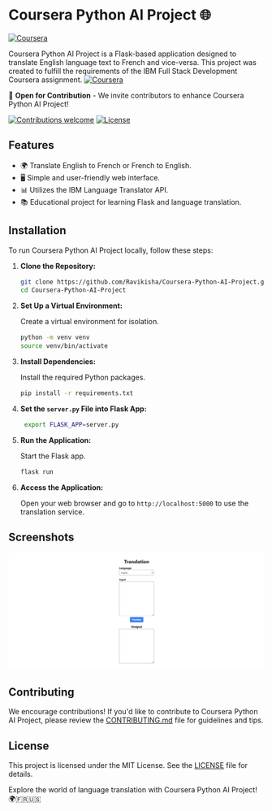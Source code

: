 # Coursera Python AI Project 🌐
[![Coursera](https://img.shields.io/badge/Coursera-0056D2?style=for-the-badge&logo=Coursera&logoColor=white)](https://www.coursera.org/)

Coursera Python AI Project is a Flask-based application designed to translate English language text to French and vice-versa. This project was created to fulfill the requirements of the IBM Full Stack Development Coursera assignment. [![Coursera](https://img.shields.io/badge/Coursera-IBM%20Full%20Stack%20Development-blue)](https://www.coursera.org/)

🚀 **Open for Contribution** - We invite contributors to enhance Coursera Python AI Project!

[![Contributions welcome](https://img.shields.io/badge/Contributions-Welcome-brightgreen.svg)](CONTRIBUTING.md)
[![License](https://img.shields.io/badge/License-MIT-blue.svg)](LICENSE)

## Features

- 🌍 Translate English to French or French to English.
- 🖥️ Simple and user-friendly web interface.
- 📊 Utilizes the IBM Language Translator API.
- 📚 Educational project for learning Flask and language translation.

## Installation

To run Coursera Python AI Project locally, follow these steps:

1. **Clone the Repository:**

   ```bash
   git clone https://github.com/Ravikisha/Coursera-Python-AI-Project.git
   cd Coursera-Python-AI-Project
   ```

2. **Set Up a Virtual Environment:**

   Create a virtual environment for isolation.

   ```bash
   python -m venv venv
   source venv/bin/activate
   ```

3. **Install Dependencies:**

   Install the required Python packages.

   ```bash
   pip install -r requirements.txt
   ```

4. **Set the `server.py` File into Flask App:**
   ```bash
    export FLASK_APP=server.py
   ```

5. **Run the Application:**

   Start the Flask app.

   ```bash
   flask run
   ```

6. **Access the Application:**

   Open your web browser and go to `http://localhost:5000` to use the translation service.

## Screenshots
![Screenshot 1](./docs/docs1.png)

## Contributing

We encourage contributions! If you'd like to contribute to Coursera Python AI Project, please review the [CONTRIBUTING.md](CONTRIBUTING.md) file for guidelines and tips.

## License

This project is licensed under the MIT License. See the [LICENSE](LICENSE) file for details.

Explore the world of language translation with Coursera Python AI Project! 🌍🇫🇷🇺🇸
